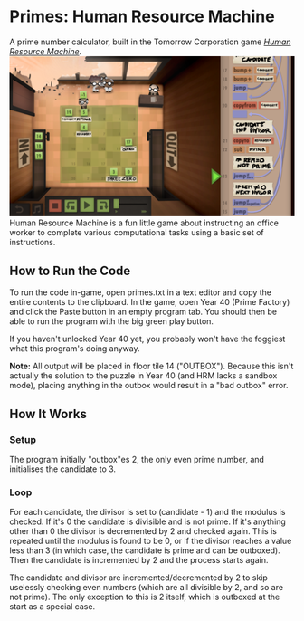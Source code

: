 # Primes: Human Resource Machine
A prime number calculator, built in the Tomorrow Corporation game *[Human Resource Machine](http://tomorrowcorporation.com/humanresourcemachine)*.
![Screenshot](./screenshots/2016-10-25.png?raw=true)
Human Resource Machine is a fun little game about instructing an office worker to complete various computational tasks using a basic set of instructions.

## How to Run the Code
To run the code in-game, open primes.txt in a text editor and copy the entire contents to the clipboard. In the game, open Year 40 (Prime Factory) and click the Paste button in an empty program tab. You should then be able to run the program with the big green play button.

If you haven't unlocked Year 40 yet, you probably won't have the foggiest what this program's doing anyway.

**Note:** All output will be placed in floor tile 14 ("OUTBOX"). Because this isn't actually the solution to the puzzle in Year 40 (and HRM lacks a sandbox mode), placing anything in the outbox would result in a "bad outbox" error.


## How It Works
### Setup
The program initially "outbox"es 2, the only even prime number, and initialises the candidate to 3.

### Loop
For each candidate, the divisor is set to (candidate - 1) and the modulus is checked. If it's 0 the candidate is divisible and is not prime. If it's anything other than 0 the divisor is decremented by 2 and checked again. This is repeated until the modulus is found to be 0, or if the divisor reaches a value less than 3 (in which case, the candidate is prime and can be outboxed). Then the candidate is incremented by 2 and the process starts again.

The candidate and divisor are incremented/decremented by 2 to skip uselessly checking even numbers (which are all divisible by 2, and so are not prime). The only exception to this is 2 itself, which is outboxed at the start as a special case.